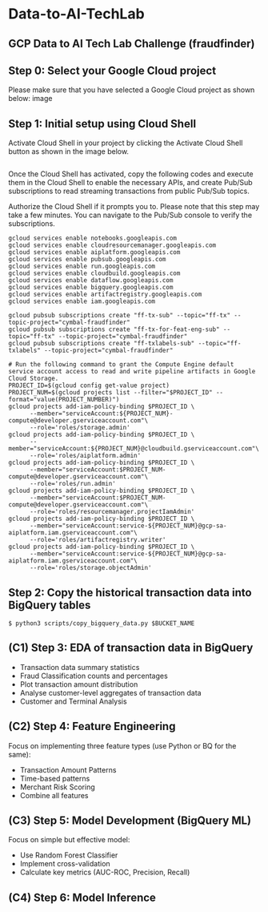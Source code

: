 # Data-to-AI-TechLab
## GCP Data to AI Tech Lab Challenge (fraudfinder)


## Step 0: Select your Google Cloud project
Please make sure that you have selected a Google Cloud project as shown below: image

## Step 1: Initial setup using Cloud Shell
Activate Cloud Shell in your project by clicking the Activate Cloud Shell button as shown in the image below. 

<image>

Once the Cloud Shell has activated, copy the following codes and execute them in the Cloud Shell to enable the necessary APIs, and create Pub/Sub subscriptions to read streaming transactions from public Pub/Sub topics.

Authorize the Cloud Shell if it prompts you to. Please note that this step may take a few minutes. You can navigate to the Pub/Sub console to verify the subscriptions.

```shell
gcloud services enable notebooks.googleapis.com
gcloud services enable cloudresourcemanager.googleapis.com
gcloud services enable aiplatform.googleapis.com
gcloud services enable pubsub.googleapis.com
gcloud services enable run.googleapis.com
gcloud services enable cloudbuild.googleapis.com
gcloud services enable dataflow.googleapis.com
gcloud services enable bigquery.googleapis.com
gcloud services enable artifactregistry.googleapis.com
gcloud services enable iam.googleapis.com

gcloud pubsub subscriptions create "ff-tx-sub" --topic="ff-tx" --topic-project="cymbal-fraudfinder"
gcloud pubsub subscriptions create "ff-tx-for-feat-eng-sub" --topic="ff-tx" --topic-project="cymbal-fraudfinder"
gcloud pubsub subscriptions create "ff-txlabels-sub" --topic="ff-txlabels" --topic-project="cymbal-fraudfinder"

# Run the following command to grant the Compute Engine default service account access to read and write pipeline artifacts in Google Cloud Storage.
PROJECT_ID=$(gcloud config get-value project)
PROJECT_NUM=$(gcloud projects list --filter="$PROJECT_ID" --format="value(PROJECT_NUMBER)")
gcloud projects add-iam-policy-binding $PROJECT_ID \
      --member="serviceAccount:${PROJECT_NUM}-compute@developer.gserviceaccount.com"\
      --role='roles/storage.admin'
gcloud projects add-iam-policy-binding $PROJECT_ID \
      --member="serviceAccount:${PROJECT_NUM}@cloudbuild.gserviceaccount.com"\
      --role='roles/aiplatform.admin'
gcloud projects add-iam-policy-binding $PROJECT_ID \
      --member="serviceAccount:$PROJECT_NUM-compute@developer.gserviceaccount.com"\
      --role='roles/run.admin'
gcloud projects add-iam-policy-binding $PROJECT_ID \
      --member="serviceAccount:$PROJECT_NUM-compute@developer.gserviceaccount.com"\
      --role='roles/resourcemanager.projectIamAdmin'
gcloud projects add-iam-policy-binding $PROJECT_ID \
      --member="serviceAccount:service-${PROJECT_NUM}@gcp-sa-aiplatform.iam.gserviceaccount.com"\
      --role='roles/artifactregistry.writer'
gcloud projects add-iam-policy-binding $PROJECT_ID \
      --member="serviceAccount:service-${PROJECT_NUM}@gcp-sa-aiplatform.iam.gserviceaccount.com"\
      --role='roles/storage.objectAdmin'   
```

## Step 2: Copy the historical transaction data into BigQuery tables
```shell
$ python3 scripts/copy_bigquery_data.py $BUCKET_NAME
```
## (C1) Step 3: EDA of transaction data in BigQuery

- Transaction data summary statistics
- Fraud Classification counts and percentages
- Plot transaction amount distribution
- Analyse customer-level aggregates of transaction data
- Customer and Terminal Analysis

## (C2) Step 4: Feature Engineering

Focus on implementing three feature types (use Python or BQ for the same):
- Transaction Amount Patterns
- Time-based patterns
- Merchant Risk Scoring
- Combine all features

## (C3) Step 5: Model Development (BigQuery ML)

Focus on simple but effective model:
- Use Random Forest Classifier
- Implement cross-validation
- Calculate key metrics (AUC-ROC, Precision, Recall)

## (C4) Step 6: Model Inference


